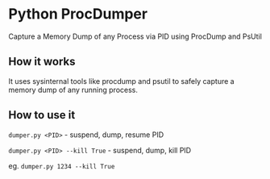 # Python ProcDumper
Capture a Memory Dump of any Process via PID using ProcDump and PsUtil

## How it works

It uses sysinternal tools like procdump and psutil to safely capture a memory dump of any running process.

## How to use it

`dumper.py <PID>` - suspend, dump, resume PID

`dumper.py <PID> --kill True` - suspend, dump, kill PID

eg. `dumper.py 1234 --kill True`
